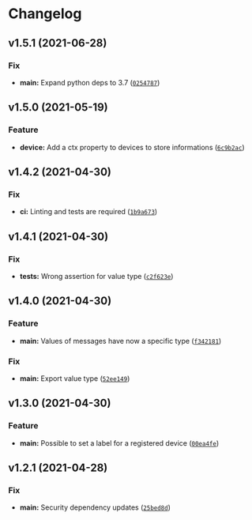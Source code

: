# Changelog

<!--next-version-placeholder-->

## v1.5.1 (2021-06-28)
### Fix
* **main:** Expand python deps to 3.7 ([`0254787`](https://github.com/gewv-tu-dresden/pyWirelessMbus/commit/025478759d683b90abce7966ab1bf381db41d39c))

## v1.5.0 (2021-05-19)
### Feature
* **device:** Add a ctx property to devices to store informations ([`6c9b2ac`](https://github.com/gewv-tu-dresden/pyWirelessMbus/commit/6c9b2ac4aa87e99cfbf2c49506663cda9d5d9654))

## v1.4.2 (2021-04-30)
### Fix
* **ci:** Linting and tests are required ([`1b9a673`](https://github.com/gewv-tu-dresden/pyWirelessMbus/commit/1b9a6736878bb100b7db4a38ba417a229b7230bc))

## v1.4.1 (2021-04-30)
### Fix
* **tests:** Wrong assertion for value type ([`c2f623e`](https://github.com/gewv-tu-dresden/pyWirelessMbus/commit/c2f623e4c0069308b46eeae13f467c8a275fc830))

## v1.4.0 (2021-04-30)
### Feature
* **main:** Values of messages have now a specific type ([`f342181`](https://github.com/gewv-tu-dresden/pyWirelessMbus/commit/f342181b5cc0059bc3573230f58aa674da8ecd52))

### Fix
* **main:** Export value type ([`52ee149`](https://github.com/gewv-tu-dresden/pyWirelessMbus/commit/52ee14987b236b88a25eb0aeef8c28d4a0fe3248))

## v1.3.0 (2021-04-30)
### Feature
* **main:** Possible to set a label for a registered device ([`00ea4fe`](https://github.com/gewv-tu-dresden/pyWirelessMbus/commit/00ea4fe872040d3b813fe433f3fe99ef3dec8d78))

## v1.2.1 (2021-04-28)
### Fix
* **main:** Security dependency updates ([`25bed8d`](https://github.com/gewv-tu-dresden/pyWirelessMbus/commit/25bed8dd953e920e8e1b84dce97b4da8cf2ef736))
